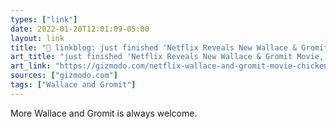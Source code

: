 ```yaml
---
types: ["link"]
date: 2022-01-20T12:01:09-05:00
layout: link
title: "🔗 linkblog: just finished 'Netflix Reveals New Wallace & Gromit Movie, Chicken Run 2 Cast'"
art_title: "just finished 'Netflix Reveals New Wallace & Gromit Movie, Chicken Run 2 Cast"
art_link: "https://gizmodo.com/netflix-wallace-and-gromit-movie-chicken-run-2-cast-1848390926"
sources: ["gizmodo.com"]
tags: ["Wallace and Gromit"]
---
```

More Wallace and Gromit is always welcome.
